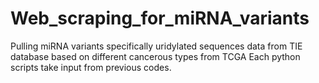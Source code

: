 # Web_scraping_for_miRNA_variants
Pulling miRNA variants specifically uridylated sequences data from TIE database based on different cancerous types from TCGA
Each python scripts take input from previous codes.

